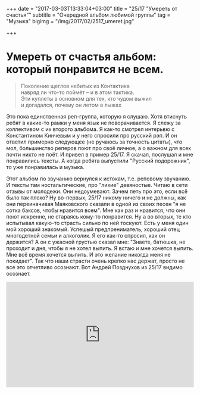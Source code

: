 +++
date = "2017-03-03T13:33:04+03:00"
title = "25/17 \"Умереть от счастья\""
subtitle = "Очередной альбом любимой группы"
tag = "Музыка"
bigimg = "/img/2017/02/2517_umeret.jpg"

+++

# Умереть от счастья альбом: который понравится не всем.

> Поколение щеглов небитых из Контактика  
> навряд ли что-то поймёт – и в этом тактика.  
> Эти куплеты в основном для тех, кто чудом выжил  
> и догадался, почему он летом в лыжах  

Это пока единственная реп-группа, которую я слушаю. Хотя втиснуть ребят в какие-то рамки у меня язык не поворачивается. Я слежу за коллективом с их второго альбома. Я как-то смотрел интерьвю с Константином Кинчевым и у него спросили про русский рэп. И он ответил примерно следующее (не ручаюсь за точность цитаты), что мол, большинство реперов поют про своё личное, а о важном для всех почти никто не поёт. И привел в пример 25/17. Я скачал, послушал и мне понравились тексты. А когда ребята выпустили "Русский подорожник", то уже понравилась и музыка.

Этот альбом по звучанию вернулся к истокам, т.е. реповому звучанию. И тексты там ностальгические, про "лихие" девяностые. Читаю в сети отзывы от молодежи. Они недоумевают. Зачем петь про это, если всё было так плохо? Ну во-первых, 25/17 никому ничего и не должны, как они переиначивая Маяковского сказали в одной из своих песен "я не сотка баксов, чтобы нравится всем". Мне как раз и нравится, что они поют искренне, не стараясь кому-то понравится. 
Ну а во вторых, те кто испытывал какую-то страсть сильно по ней тоскуют. Есть у меня один мой хороший знакомый. Успешый предпрениматель, хороший отец многодетной семьи и алкоголик. Я его как-то спросил, как он держится? А он с ужасной грустью сказал мне: "Знаете, батюшка, не проходит и дня, чтобы я не хотел выпить. Я встаю и мне хочется выпить. Мне всё время хочется выпить. И это желание никогда меня не покидает". Так что наши страсти очень крепко нас держат, просто не все это отчетливо осознают. Вот Андрей Позднухов из 25/17 видимо осознает. 





<div style="position:relative;height:0;padding-bottom:56.21%"><iframe src="https://www.youtube.com/embed/Eviwa4YDAaI?ecver=2" style="position:absolute;width:100%;height:100%;left:0" width="641" height="360" frameborder="0" allowfullscreen></iframe></div>
